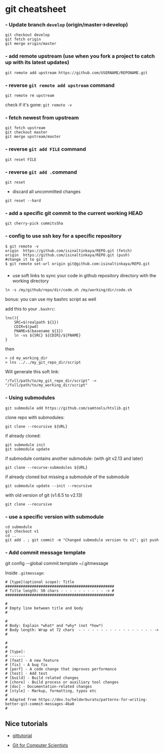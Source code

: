 # git cheatsheet


### - Update branch `develop`  (origin/master->develop)

```
git checkout develop
git fetch origin
git merge origin/master
```




### - add remote upstream (use when you fork a project to catch up with its latest updates)

```
git remote add upstream https://github.com/USERNAME/REPONAME.git
```

### - reverse `git remote add upstream` command

`git remote rm upstream`

check if it's gone: `git remote -v`

### - fetch newest from upstream

```
git fetch upstream
git checkout master
git merge upstream/master
```

### - reverse `git add FILE` command

```
git reset FILE
```

### - reverse `git add .`command

```
git reset
```

- discard all uncommitted changes
```
git reset --hard
```

### - add a specific git commit to the current working HEAD

```
git cherry-pick commitsSha
```


### - config to use ssh key for a specific repository

```
$ git remote -v
origin	https://github.com/isinaltinkaya/REPO.git (fetch)
origin	https://github.com/isinaltinkaya/REPO.git (push)
#change it to git
$ git remote set-url origin git@github.com:isinaltinkaya/REPO.git
```

### 
- use soft links to sync your code in github repository directory with the working directory
```
ln -s /my/github/repo/dir/code.sh /my/working/dir/code.sh 
```

bonus: you can use my bashrc script as well

add this to your `.bashrc`:
```
lns(){
    SRC=$(realpath ${1})
    CDIR=$(pwd)
    FNAME=$(basename ${1})
    ln -vs ${SRC} ${CDIR}/${FNAME}
}
```
then
```
> cd my_working_dir
> lns ../../my_git_repo_dir/script
```
Will generate this soft link:
```
"/full/path/to/my_git_repo_dir/script" -> "/full/path/to/my_working_dir/script"
```


### - Using submodules

```
git submodule add https://github.com/samtools/htslib.git
```

clone  repo with submodules:

```
git clone --recursive ${URL}
```

if already cloned:

```
git submodule init
git submodule update
```

if submodule contains another submodule:
(with git v2.13 and later)

```
git clone --recurse-submodules ${URL}
```

if already cloned but missing a submodule of the submodule
```
git submodule update --init --recursive
```

with old version of git (v1.6.5 to v2.13)
```
git clone --recursive 
```


### - use a specific version with submodule

```
cd submodule
git checkout v1
cd ..
git add . ; git commit -m "Changed submodule version to v1"; git push
```


### - Add commit message template

git config --global commit.template ~/.gitmessage


Inside `.gitmessage`:
```
# [type](optional scope): Title
#################################################
# Title length: 50 chars - - - - - - - - - - -> #
#################################################

#
# Empty line between title and body
#

#
# Body: Explain *what* and *why* (not *how*) 
# Body length: Wrap at 72 chars  - - - - - - - - - - - - - - - - - -> #

#
#
# [type]:
# -------
# [feat] - A new feature
# [fix] - A bug fix
# [perf] - A code change that improves performance
# [test] - Add test
# [build] - Build related changes
# [chore] - Build process or auxiliary tool changes
# [doc] - Documentation-related changes
# [style] - Markup, formatting, typos etc
#
# Adapted from https://dev.to/helderburato/patterns-for-writing-better-git-commit-messages-4ba0
#
```



## Nice tutorials
- [gittutorial](https://mirrors.edge.kernel.org/pub/software/scm/git/docs/gittutorial.html)

- [Git for Computer Scientists](https://eagain.net/articles/git-for-computer-scientists/)
